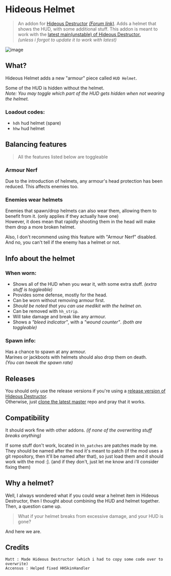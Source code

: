 # Hideous Helmet
> An addon for [Hideous Destructor](https://codeberg.org/mc776/hideousdestructor) [*(Forum link)*](https://forum.zdoom.org/viewtopic.php?f=43&t=12973). Adds a helmet that shows the HUD, with some additional stuff.
> This addon is meant to work with the [latest main(unstable) of Hideous Destructor.](https://codeberg.org/mc776/hideousdestructor/archive/main.zip)\
> *(unless i forgot to update it to work with latest)*

![image](https://user-images.githubusercontent.com/32709291/129836058-2d2113c3-da37-4f06-9ac8-6fad363a06d4.png)


## What?
Hideous Helmet adds a new "armour" piece called `HUD Helmet`.

Some of the HUD is hidden without the helmet.\
*Note: You may toggle which part of the HUD gets hidden when not wearing the helmet.*

### Loadout codes:
* `hdh` hud helmet (spare)
* `hhw` hud helmet


## Balancing features
> All the features listed below are toggleable

### Armour Nerf
Due to the introduction of helmets, any armour's head protection has been reduced. This affects enemies too.

### Enemies wear helmets
Enemies that spawn/drop helmets can also wear them, allowing them to benefit from it. (only applies if they actually have one)\
However, it does mean that rapidly shooting them in the head will make them drop a more broken helmet.

Also, I don't recommend using this feature with "Armour Nerf" disabled. And no, you can't tell if the enemy has a helmet or not.


## Info about the helmet
### When worn:
* Shows all of the HUD when you wear it, with some extra stuff. *(extra stuff is toggleable)*
* Provides some defense, mostly for the head.
* Can be worn without removing armour first.
* *Should be noted that you can use medikit with the helmet on.*
* Can be removed with `hh_strip`.
* Will take damage and break like any armour.
* Shows a *"bleed indicator"*, with a *"wound counter"*. *(both are toggleable)*

### Spawn info:
Has a chance to spawn at any armour.\
Marines or jackboots with helmets should also drop them on death.\
*(You can tweak the spawn rate)*


## Releases
You should only use the release versions if you're using a [release version of Hideous Destructor](https://codeberg.org/mc776/hideousdestructor/releases).\
Otherwise, just [clone the latest master](https://github.com/dastrukar/hideous-helmet/archive/refs/heads/master.zip) repo and pray that it works.


## Compatibility
It should work fine with other addons. *(if none of the overwriting stuff breaks anything)*

If some stuff don't work, located in `hh_patches` are patches made by me. They should be named after the mod it's meant to patch (if the mod uses a git repository, then it'll be named after that), so just load them and it should work with the mod :].
(and if they don't, just let me know and i'll consider fixing them)


## Why a helmet?
Well, I always wondered what if you could wear a helmet item in Hideous Destructor, then I thought about combining the HUD and helmet together.\
Then, a question came up.

> What if your helmet breaks from excessive damage, and your HUD is gone?

And here we are.


## Credits
```
Matt : Made Hideous Destructor (which i had to copy some code over to overwrite)
Accensus : Helped fixed HHSkinHandler
```
